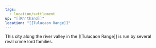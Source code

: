 ```yaml
---
tags:
  - location/settlement
up: "[[Kh'thand]]"
location: "[[Tulucaon Range]]"
---
```

This city along the river valley in the [[Tulucaon Range]] is run by several rival crime lord families. 